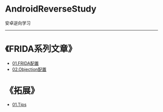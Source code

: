# AndroidReverseStudy
安卓逆向学习

---

# 《FRIDA系列文章》
- [01.FRIDA配置](FRIDA/A01/README.md)
- [02.Objection配置](FRIDA/A02/README.md)


# 《拓展》
- [01.Tips](TIPS/README.md)
